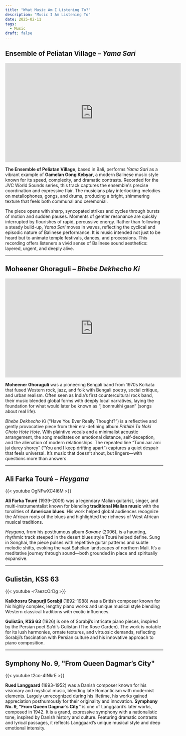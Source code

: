 ```yaml
---
title: "What Music Am I Listening To?"
description: "Music I Am Listening To"
date: 2025-02-11
tags:
  - Music
draft: false
---
```


## Ensemble of Peliatan Village – *Yama Sari*

<iframe width="560" height="315" src="https://www.youtube.com/embed/nb-DGF8zXMI" title="Yama Sari – Ensemble of Peliatan Village" frameborder="0" allow="accelerometer; autoplay; clipboard-write; encrypted-media; gyroscope; picture-in-picture; web-share" referrerpolicy="strict-origin-when-cross-origin" allowfullscreen></iframe>

**The Ensemble of Peliatan Village**, based in Bali, performs *Yama Sari* as a vibrant example of **Gamelan Gong Kebyar**, a modern Balinese music style known for its speed, complexity, and dramatic contrasts. Recorded for the JVC World Sounds series, this track captures the ensemble's precise coordination and expressive flair. The musicians play interlocking melodies on metallophones, gongs, and drums, producing a bright, shimmering texture that feels both communal and ceremonial.

The piece opens with sharp, syncopated strikes and cycles through bursts of motion and sudden pauses. Moments of gentler resonance are quickly interrupted by flourishes of rapid, percussive energy. Rather than following a steady build-up, *Yama Sari* moves in waves, reflecting the cyclical and episodic nature of Balinese performance. It is music intended not just to be heard but to animate temple festivals, dances, and processions. This recording offers listeners a vivid sense of Balinese sound aesthetics: layered, urgent, and deeply alive.

---

## Moheener Ghoraguli – *Bhebe Dekhecho Ki*  
<iframe width="560" height="315" src="https://www.youtube.com/embed/6FE8c5t8sBE" title="YouTube video player" frameborder="0" allow="accelerometer; autoplay; clipboard-write; encrypted-media; gyroscope; picture-in-picture; web-share" referrerpolicy="strict-origin-when-cross-origin" allowfullscreen></iframe>

**Moheener Ghoraguli** was a pioneering Bengali band from 1970s Kolkata that fused Western rock, jazz, and folk with Bengali poetry, social critique, and urban realism. Often seen as India’s first countercultural rock band, their music blended global forms with deeply local narratives, laying the foundation for what would later be known as “jibonmukhi gaan” (songs about real life).

*Bhebe Dekhecho Ki* (“Have You Ever Really Thought?”) is a reflective and gently provocative piece from their era-defining album *Prithibi Ta Naki Choto Hote Hote*. With plaintive vocals and a minimalist acoustic arrangement, the song meditates on emotional distance, self-deception, and the alienation of modern relationships. The repeated line “Tumi aar ami jai durey shorey” (“You and I keep drifting apart”) captures a quiet despair that feels universal. It’s music that doesn’t shout, but lingers—with questions more than answers.

---

## Ali Farka Touré – *Heygana*  
{{< youtube OgNFwXC4I6M >}}

**Ali Farka Touré** (1939–2006) was a legendary Malian guitarist, singer, and multi-instrumentalist known for blending **traditional Malian music** with the tonalities of **American blues**. His work helped global audiences recognize the African roots of the blues and highlighted the richness of West African musical traditions.

*Heygana*, from his posthumous album *Savane* (2006), is a haunting, rhythmic track steeped in the desert blues style Touré helped define. Sung in Songhai, the piece pulses with repetitive guitar patterns and subtle melodic shifts, evoking the vast Sahelian landscapes of northern Mali. It’s a meditative journey through sound—both grounded in place and spiritually expansive.

---

## Gulistān, KSS 63
{{< youtube -r7aezcOrDg >}}

**Kaikhosru Shapurji Sorabji** (1892–1988) was a British composer known for his highly complex, lengthy piano works and unique musical style blending Western classical traditions with exotic influences.

**Gulistān, KSS 63** (1926) is one of Sorabji’s intricate piano pieces, inspired by the Persian poet Sa’di’s Gulistān (The Rose Garden). The work is notable for its lush harmonies, ornate textures, and virtuosic demands, reflecting Sorabji’s fascination with Persian culture and his innovative approach to piano composition.

---

## Symphony No. 9, "From Queen Dagmar’s City"
{{< youtube t2co-4INkrE >}}

**Rued Langgaard** (1893–1952) was a Danish composer known for his visionary and mystical music, blending late Romanticism with modernist elements. Largely unrecognized during his lifetime, his works gained appreciation posthumously for their originality and innovation.
**Symphony No. 9, "From Queen Dagmar’s City"** is one of Langgaard’s later works, composed in 1942. It is a grand, expressive symphony with a nationalistic tone, inspired by Danish history and culture. Featuring dramatic contrasts and lyrical passages, it reflects Langgaard’s unique musical style and deep emotional intensity.
